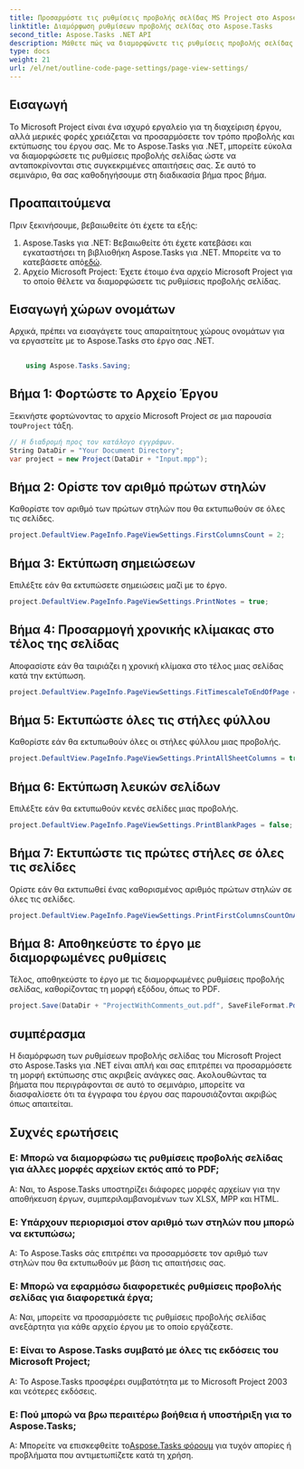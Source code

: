 ```yaml
---
title: Προσαρμόστε τις ρυθμίσεις προβολής σελίδας MS Project στο Aspose.Tasks
linktitle: Διαμόρφωση ρυθμίσεων προβολής σελίδας στο Aspose.Tasks
second_title: Aspose.Tasks .NET API
description: Μάθετε πώς να διαμορφώνετε τις ρυθμίσεις προβολής σελίδας στο Aspose.Tasks για .NET για να προσαρμόσετε τη μορφή εκτύπωσης των εγγράφων του Microsoft Project.
type: docs
weight: 21
url: /el/net/outline-code-page-settings/page-view-settings/
---
```

## Εισαγωγή
Το Microsoft Project είναι ένα ισχυρό εργαλείο για τη διαχείριση έργου, αλλά μερικές φορές χρειάζεται να προσαρμόσετε τον τρόπο προβολής και εκτύπωσης του έργου σας. Με το Aspose.Tasks για .NET, μπορείτε εύκολα να διαμορφώσετε τις ρυθμίσεις προβολής σελίδας ώστε να ανταποκρίνονται στις συγκεκριμένες απαιτήσεις σας. Σε αυτό το σεμινάριο, θα σας καθοδηγήσουμε στη διαδικασία βήμα προς βήμα.
## Προαπαιτούμενα
Πριν ξεκινήσουμε, βεβαιωθείτε ότι έχετε τα εξής:
1.  Aspose.Tasks για .NET: Βεβαιωθείτε ότι έχετε κατεβάσει και εγκαταστήσει τη βιβλιοθήκη Aspose.Tasks για .NET. Μπορείτε να το κατεβάσετε από[εδώ](https://releases.aspose.com/tasks/net/).
2. Αρχείο Microsoft Project: Έχετε έτοιμο ένα αρχείο Microsoft Project για το οποίο θέλετε να διαμορφώσετε τις ρυθμίσεις προβολής σελίδας.

## Εισαγωγή χώρων ονομάτων
Αρχικά, πρέπει να εισαγάγετε τους απαραίτητους χώρους ονομάτων για να εργαστείτε με το Aspose.Tasks στο έργο σας .NET.
```csharp
    
    using Aspose.Tasks.Saving;
```
## Βήμα 1: Φορτώστε το Αρχείο Έργου
 Ξεκινήστε φορτώνοντας το αρχείο Microsoft Project σε μια παρουσία του`Project` τάξη.
```csharp
// Η διαδρομή προς τον κατάλογο εγγράφων.
String DataDir = "Your Document Directory";
var project = new Project(DataDir + "Input.mpp");
```
## Βήμα 2: Ορίστε τον αριθμό πρώτων στηλών
Καθορίστε τον αριθμό των πρώτων στηλών που θα εκτυπωθούν σε όλες τις σελίδες.
```csharp
project.DefaultView.PageInfo.PageViewSettings.FirstColumnsCount = 2;
```
## Βήμα 3: Εκτύπωση σημειώσεων
Επιλέξτε εάν θα εκτυπώσετε σημειώσεις μαζί με το έργο.
```csharp
project.DefaultView.PageInfo.PageViewSettings.PrintNotes = true;
```
## Βήμα 4: Προσαρμογή χρονικής κλίμακας στο τέλος της σελίδας
Αποφασίστε εάν θα ταιριάζει η χρονική κλίμακα στο τέλος μιας σελίδας κατά την εκτύπωση.
```csharp
project.DefaultView.PageInfo.PageViewSettings.FitTimescaleToEndOfPage = true;
```
## Βήμα 5: Εκτυπώστε όλες τις στήλες φύλλου
Καθορίστε εάν θα εκτυπωθούν όλες οι στήλες φύλλου μιας προβολής.
```csharp
project.DefaultView.PageInfo.PageViewSettings.PrintAllSheetColumns = true;
```
## Βήμα 6: Εκτύπωση λευκών σελίδων
Επιλέξτε εάν θα εκτυπωθούν κενές σελίδες μιας προβολής.
```csharp
project.DefaultView.PageInfo.PageViewSettings.PrintBlankPages = false;
```
## Βήμα 7: Εκτυπώστε τις πρώτες στήλες σε όλες τις σελίδες
Ορίστε εάν θα εκτυπωθεί ένας καθορισμένος αριθμός πρώτων στηλών σε όλες τις σελίδες.
```csharp
project.DefaultView.PageInfo.PageViewSettings.PrintFirstColumnsCountOnAllPages = true;
```
## Βήμα 8: Αποθηκεύστε το έργο με διαμορφωμένες ρυθμίσεις
Τέλος, αποθηκεύστε το έργο με τις διαμορφωμένες ρυθμίσεις προβολής σελίδας, καθορίζοντας τη μορφή εξόδου, όπως το PDF.
```csharp
project.Save(DataDir + "ProjectWithComments_out.pdf", SaveFileFormat.Pdf);
```

## συμπέρασμα
Η διαμόρφωση των ρυθμίσεων προβολής σελίδας του Microsoft Project στο Aspose.Tasks για .NET είναι απλή και σας επιτρέπει να προσαρμόσετε τη μορφή εκτύπωσης στις ακριβείς ανάγκες σας. Ακολουθώντας τα βήματα που περιγράφονται σε αυτό το σεμινάριο, μπορείτε να διασφαλίσετε ότι τα έγγραφα του έργου σας παρουσιάζονται ακριβώς όπως απαιτείται.
## Συχνές ερωτήσεις
### Ε: Μπορώ να διαμορφώσω τις ρυθμίσεις προβολής σελίδας για άλλες μορφές αρχείων εκτός από το PDF;
Α: Ναι, το Aspose.Tasks υποστηρίζει διάφορες μορφές αρχείων για την αποθήκευση έργων, συμπεριλαμβανομένων των XLSX, MPP και HTML.
### Ε: Υπάρχουν περιορισμοί στον αριθμό των στηλών που μπορώ να εκτυπώσω;
Α: Το Aspose.Tasks σάς επιτρέπει να προσαρμόσετε τον αριθμό των στηλών που θα εκτυπωθούν με βάση τις απαιτήσεις σας.
### Ε: Μπορώ να εφαρμόσω διαφορετικές ρυθμίσεις προβολής σελίδας για διαφορετικά έργα;
Α: Ναι, μπορείτε να προσαρμόσετε τις ρυθμίσεις προβολής σελίδας ανεξάρτητα για κάθε αρχείο έργου με το οποίο εργάζεστε.
### Ε: Είναι το Aspose.Tasks συμβατό με όλες τις εκδόσεις του Microsoft Project;
Α: Το Aspose.Tasks προσφέρει συμβατότητα με το Microsoft Project 2003 και νεότερες εκδόσεις.
### Ε: Πού μπορώ να βρω περαιτέρω βοήθεια ή υποστήριξη για το Aspose.Tasks;
 Α: Μπορείτε να επισκεφθείτε το[Aspose.Tasks φόρουμ](https://forum.aspose.com/c/tasks/15) για τυχόν απορίες ή προβλήματα που αντιμετωπίζετε κατά τη χρήση.